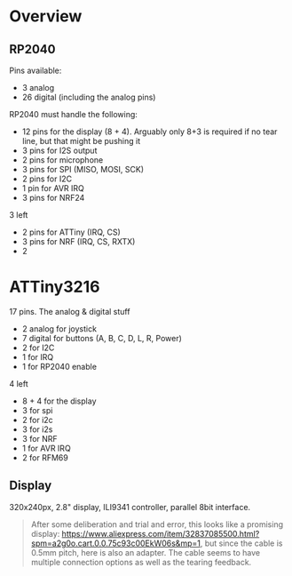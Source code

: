 # Overview

## RP2040

Pins available:
- 3 analog
- 26 digital (including the analog pins)

RP2040 must handle the following:
- 12 pins for the display (8 + 4). Arguably only 8+3 is required if no tear line, but that might be pushing it
- 3 pins for I2S output
- 2 pins for microphone
- 3 pins for SPI (MISO, MOSI, SCK)
- 2 pins for I2C
- 1 pin for AVR IRQ
- 3 pins for NRF24

3 left


- 2 pins for ATTiny (IRQ, CS)
- 3 pins for NRF (IRQ, CS, RXTX)
- 2 

# ATTiny3216

17 pins. The analog & digital stuff

- 2 analog for joystick
- 7 digital for buttons (A, B, C, D, L, R, Power)
- 2 for I2C
- 1 for IRQ
- 1 for RP2040 enable

4 left


- 8 + 4 for the display 
- 3 for spi
- 2 for i2c
- 3 for i2s
- 3 for NRF
- 1 for AVR IRQ
- 2 for RFM69


## Display

320x240px, 2.8" display, ILI9341 controller, parallel 8bit interface. 

> After some deliberation and trial and error, this looks like a promising display: https://www.aliexpress.com/item/32837085500.html?spm=a2g0o.cart.0.0.75c93c00EkW06s&mp=1, but since the cable is 0.5mm pitch, here is also an adapter. The cable seems to have multiple connection options as well as the tearing feedback.